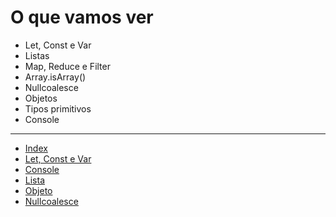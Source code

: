 <h1>O que vamos ver</h1>
<ul>
    <li>Let, Const e Var</li>    
    <li>Listas</li>    
    <li>Map, Reduce e Filter</li>    
    <li>Array.isArray()</li>    
    <li>Nullcoalesce</li> 
    <li>Objetos</li> 
    <li>Tipos primitivos</li> 
    <li>Console</li> 
</ul>
<hr>
<ul style="text-aling:center">
    <li><a href="./index.html">Index</a></li>
    <li><a href="./let_const_var.html">Let, Const e Var</a></li>
    <li><a href="./console.html">Console</a></li>
    <li><a href="./lista.html">Lista</a></li>
    <li><a href="./objeto.html">Objeto</a></li>
    <li><a href="./nullcoalesce.html">Nullcoalesce</a></li>
</ul>